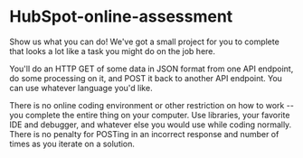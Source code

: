 # HubSpot-online-assessment
Show us what you can do! We've got a small project for you to complete that looks a lot like a task you might do on the job here.

You'll do an HTTP GET of some data in JSON format from one API endpoint, do some processing on it, and POST it back to another API endpoint. You can use whatever language you'd like.

There is no online coding environment or other restriction on how to work -- you complete the entire thing on your computer. Use libraries, your favorite IDE and debugger, and whatever else you would use while coding normally. There is no penalty for POSTing in an incorrect response and number of times as you iterate on a solution.
